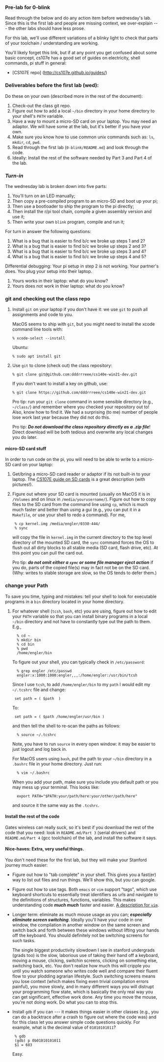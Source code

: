 ### Pre-lab for 0-blink

Read through the below and do any action item before wednesday's lab.
Since this is the first lab and people are missing context, we
over-explain --- the other labs should have less prose.

For this lab, we'll use different variations of a blinky light to check
that parts of your toolchain / understanding are working.

You'll likely forget this link, but if at any point you get confused
about some basic concept, cs107e has a good set of guides on electricity,
shell commands, pi stuff in general:
   - [CS107E repo] (http://cs107e.github.io/guides/)

### Deliverables before the first lab (wed):

Do these on your own (described more in the rest of the document):
   1. Check-out the class git repo.
   2. Figure out how to add a local `~/bin` directory in your home directory to your shell's `PATH` variable.
   3. Have a way to mount a micro-SD card on your laptop.  You may need an adaptor.
      We will have some at the lab, but it's better if you have your own.
   4. Make sure you know how to use common unix commands such as:
      `ls`, `mkdir`, `cd`, `pwd`.
   5. Read through the first lab (`0-blink/README.md`) and look through the code.
   6. Ideally: Install the rest of the software needed by Part 3 and Part 4 of the lab.

### *Turn-in*

The wednesday lab is broken down into five parts:
  1. You'll turn on an LED manually;
  2. Then copy a pre-compiled program to an micro-SD and boot up your pi;
  3. Then use a bootloader to ship the program to the pi directly;
  4. Then install the r/pi tool chain, compile a given assembly
       version and use it;
  5. Then write your own `blink` program, compile and run it;

For turn in answer the following questions:
  1. What is a bug that is easier to find b/c we broke up steps 1 and 2?
  2. What is a bug that is easier to find b/c we broke up steps 2 and 3?
  3. What is a bug that is easier to find b/c we broke up steps 3 and 4?
  4. What is a bug that is easier to find b/c we broke up steps 4 and 5?

Differential debugging: Your pi setup in step 2 is not working. 
Your partner's does.  You plug your setup into their laptop.

  1. Yours works in their laptop: what do you know?
  2. Yours does not work in thier laptop: what do you know?
  
### git and checking out the class repo

   1. Install `git` on your laptop if you don't have it: we use `git`
      to push all assignments and code to you.  

      MacOS seems to ship with `git`, but you might need to install the
      xcode command line tools with:

          % xcode-select --install

      Ubuntu:

          % sudo apt install git

   2. Use `git` to clone (check out) the class repository:

          % git clone git@github.com:dddrrreee/cs140e-win21-dev.git  

      If you don't want to install a key on github, use:

          % git clone https://github.com/dddrrreee/cs140e-win21-dev.git

      Pro tip: run your `git clone` command in some sensible directory
      (e.g., `~/class/`) and remember where you checked your repository
      out to!  Also, know how to find it.  We had a surprising (to me)
      number of people lose work last year because they did not do this.

      Pro tip: ***Do not download the class repository directly as a
      .zip file***!  Direct download will be both tedious and overwrite
      any local changes you do later.

#### micro-SD card stuff

In order to run code on the pi, you will need to be able to write to a
micro-SD card on your laptop:

   1.  Get/bring a micro-SD card reader or adaptor if its not built-in
       to your laptop.  The [CS107E guide on SD
       cards](http://cs107e.github.io/guides) is a great description
       (with pictures!).

   2. Figure out where your SD card is mounted (usually on MacOS it is in
      `/Volumes` and on linux in `/media/yourusername/`).   Figure out
      how to copy files to the SD card from the command line using
      `cp`, which is much much faster and better than using a gui (e.g.,
      you can put it in a
     `Makefile`, or use your shell to redo a command).  For me,

           % cp kernel.img /media/engler/0330-444/
           % sync
 
      will copy the file in `kernel.img` in the current directory to the
      top level directory of the mounted SD card, the `sync` command forces
      the OS to flush out all dirty blocks to all stable media (SD card,
      flash drive, etc).  At this point you can pull the card out.

      Pro tip: ***do not omit either a `sync` or some file manager eject
      action*** if you do, parts of the copied file(s) may in fact not
      be on the SD card.  (Why: writes to stable storage are slow, so
      the OS tends to defer them.)


### change your Path

To save you time, typing and mistakes: tell your shell to look for
executable programs in a `bin` directory located in your home directory.

  1. For whatever shell (`tcsh`, `bash`, etc) you are using, figure
     out how to edit your `PATH` variable so that you can install binary
     programs in a local `~/bin` directory and not have to constantly
     type out the path to them.  E.g.,

           % cd ~
           % mkdir bin
           % cd bin
           % pwd     
           /home/engler/bin
           
     To figure out your shell, you can typically check in `/etc/password`:

           % grep engler /etc/passwd
           engler:x:1000:1000:engler,,,:/home/engler:/usr/bin/tcsh

     Since I use `tcsh`, to add `/home/engler/bin` to my `path` I would
     edit my `~/.tcshrc` file and change:

          set path = ( $path  )

     To:

          set path = ( $path /home/engler/usr/bin )

     and then tell the shell to re-scan the paths as follows:

           % source ~/.tcshrc
     
     Note, you have to run `source` in every open window:  it may be
     easier to just logout and log back in.

     For MacOS users using `bash`, put the path to your `~/bin` directory
     in a `.bashrc` file in your home directory. Just run:

           % vim ~/.bashrc

     When you add your path, make sure you include you default path or
     you may mess up your terminal.  This looks like:

           export PATH="$PATH:your/path/here:your/other/path/here"

      and source it the same way as the `.tcshrc`.

#### Install the rest of the code

Gates wireless can really suck, so it's best if you download the rest
of the code that you need: look in `README.md/Part 3` (serial drivers) and 
`README.md/Part 4` (gcc toolchain) of the lab, and install the software it says.

#### Nice-haves: Extra, very useful things.

You don't need these for the first lab, but they will make
your Stanford journey much easier:

   - Figure out how to "tab complete" in your shell.  This gives you
     a fast(er) way to list out files and run things.  We'll show this,
     but you can google.

   - Figure out how to use tags.  Both `emacs` or `vim` support "tags",
     which use keyboard shortcuts to essentially treat identifiers as urls
     and navigate to the definitions of structures, functions, variables.
     This makes understanding code ***much much*** faster and easier.   [A description for `vim`](https://vim.fandom.com/wiki/Browsing_programs_with_tags).

   - Longer term: eliminate as much mouse usage as you can; ***especially
     eliminate screen switching***.  Ideally you'll have your code in one
     window, the compilation in another window on the same screen and
     switch back and forth between these windows without lifting your
     hands off the keyboard.  You should definitely not be switching
     screens for such tasks.

     The single biggest productivity slowdown I see in stanford undergrads
     (grads too) is the slow, laborious use of taking their hand off
     a keyboard, moving a mouse, clicking, switchin screens, clicking
     on something else, switching back, etc.   You don't realize how
     much this will cripple you until you watch someone who writes code
     well and compare their fluent flow to your plodding agrarian
     lifestyle.  Such switching screens means you lose context
     (which makes fixing even trivial compilation errors painful),
     you move slowly, and in many different ways you will distrupt your
     programming flow state, which is basically the only real way you
     can get significant, effective work done.  Any time you move the
     mouse, you're not doing work.  Do what you can to stop this.

   - Install `gdb` if you can --- it makes things easier in other classes
     (e.g., you can do a backtrace after a crash to figure out where the
     code was) and for this class let you answer simple code questions
     quickly.  For example, what is the decimal value of `01010101011`?

          % gdb
          (gdb) p 0b01010101011
          $1 = 683

     Easy.
